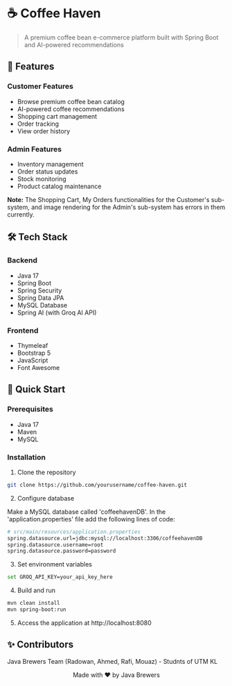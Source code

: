 # ☕ Coffee Haven

> A premium coffee bean e-commerce platform built with Spring Boot and AI-powered recommendations

## 🌟 Features

### Customer Features
- Browse premium coffee bean catalog
- AI-powered coffee recommendations
- Shopping cart management
- Order tracking
- View order history

### Admin Features
- Inventory management
- Order status updates
- Stock monitoring
- Product catalog maintenance


**Note:** The Shopping Cart, My Orders functionalities for the Customer's sub-system, and image rendering for the Admin's sub-system has errors in them currently.


## 🛠️ Tech Stack

### Backend
- Java 17
- Spring Boot 
- Spring Security
- Spring Data JPA 
- MySQL Database
- Spring AI (with Groq AI API)

### Frontend
- Thymeleaf
- Bootstrap 5
- JavaScript
- Font Awesome


## 🚀 Quick Start

### Prerequisites
- Java 17
- Maven 
- MySQL

### Installation

1. Clone the repository
```bash
git clone https://github.com/yourusername/coffee-haven.git
```

2. Configure database

Make a MySQL database called 'coffeehavenDB'. In the 'application.properties' file add the following lines of code:
```bash
# src/main/resources/application.properties
spring.datasource.url=jdbc:mysql://localhost:3306/coffeehavenDB
spring.datasource.username=root
spring.datasource.password=password
```

3. Set environment variables
```bash
set GROQ_API_KEY=your_api_key_here
```

4. Build and run
```bash
mvn clean install
mvn spring-boot:run
```

5. Access the application at http://localhost:8080

## ✨ Contributors
Java Brewers Team (Radowan, Ahmed, Rafi, Mouaz) - Studnts of UTM KL



<p align="center">Made with ❤️ by Java Brewers</p>



